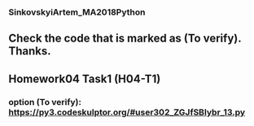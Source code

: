 ### SinkovskyiArtem_MA2018Python

## Сheck the code that is marked as (To verify). Thanks.

## Homework04 Task1 (H04-T1)
### option (To verify): https://py3.codeskulptor.org/#user302_ZGJfSBIybr_13.py